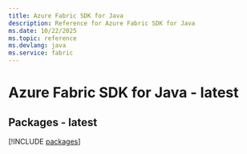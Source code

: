 ```yaml
---
title: Azure Fabric SDK for Java
description: Reference for Azure Fabric SDK for Java
ms.date: 10/22/2025
ms.topic: reference
ms.devlang: java
ms.service: fabric
---
```

# Azure Fabric SDK for Java - latest
## Packages - latest
[!INCLUDE [packages](fabric-index.md)]